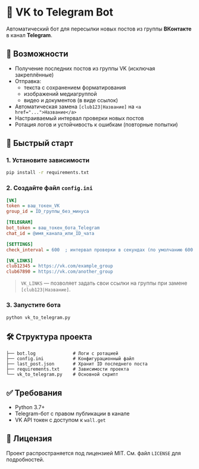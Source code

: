 # 🤖 VK to Telegram Bot

Автоматический бот для пересылки новых постов из группы **ВКонтакте** в канал **Telegram**.

## 📌 Возможности

- Получение последних постов из группы VK (исключая закреплённые)
- Отправка:
  - текста с сохранением форматирования
  - изображений медиагруппой
  - видео и документов (в виде ссылок)
- Автоматическая замена `[club123|Название]` на `<a href="...">Название</a>`
- Настраиваемый интервал проверки новых постов
- Ротация логов и устойчивость к ошибкам (повторные попытки)

## 🚀 Быстрый старт

### 1. Установите зависимости

```bash
pip install -r requirements.txt
```

### 2. Создайте файл `config.ini`

```ini
[VK]
token = ваш_токен_VK
group_id = ID_группы_без_минуса

[TELEGRAM]
bot_token = ваш_токен_бота_Telegram
chat_id = @имя_канала_или_ID_чата

[SETTINGS]
check_interval = 600  ; интервал проверки в секундах (по умолчанию 600 = 10 минут)

[VK_LINKS]
club12345 = https://vk.com/example_group
club67890 = https://vk.com/another_group
```

> `VK_LINKS` — позволяет задать свои ссылки на группы при замене `[club123|Название]`.

### 3. Запустите бота

```bash
python vk_to_telegram.py
```

## 🛠 Структура проекта

```
├── bot.log              # Логи с ротацией
├── config.ini           # Конфигурационный файл
├── last_post.json       # Хранит ID последнего поста
├── requirements.txt     # Зависимости проекта
└── vk_to_telegram.py    # Основной скрипт
```

## ✅ Требования

- Python 3.7+
- Telegram-бот с правом публикации в канале
- VK API токен с доступом к `wall.get`

## 📄 Лицензия

Проект распространяется под лицензией MIT. См. файл `LICENSE` для подробностей.
